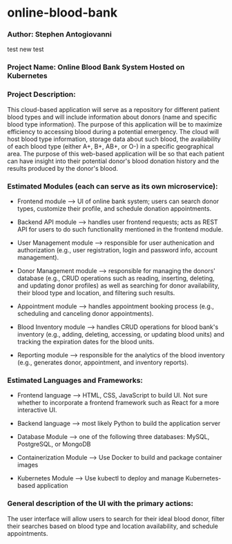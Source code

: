 # online-blood-bank

### Author: Stephen Antogiovanni
test
new test
### Project Name: Online Blood Bank System Hosted on Kubernetes

### Project Description:
This cloud-based application will serve as a repository for different patient blood types and will include information about donors (name and specific blood type information). The purpose of this application will be to maximize efficiency to accessing blood during a potential emergency. The cloud will host blood type information, storage data about such blood, the availability of each blood type (either A+, B+, AB+, or O-) in a specific geographical area. The purpose of this web-based application will be so that each patient can have insight into their potential donor's blood donation history and the results produced by the donor's blood.

### Estimated Modules (each can serve as its own microservice):
* Frontend module --> UI of online bank system; users can search donor types, customize their profile, and schedule donation appointments.

* Backend API module --> handles user frontend requests; acts as REST API for users to do such functionality mentioned in the frontend module.

* User Management module --> responsible for user authenication and authorization (e.g., user registration, login and password info, account management).

* Donor Management module --> responsible for managing the donors' database (e.g., CRUD operations such as reading, inserting, deleting, and updating donor profiles) as well as searching for donor availability, their blood type and location, and filtering such results.

* Appointment module --> handles appointment booking process (e.g., scheduling and canceling donor appointments).

* Blood Inventory module --> handles CRUD operations for blood bank's inventory (e.g., adding, deleting, accessing, or updating blood units) and tracking the expiration dates for the blood units.

* Reporting module --> responsible for the analytics of the blood inventory (e.g., generates donor, appointment, and inventory reports).

### Estimated Languages and Frameworks:
* Frontend language --> HTML, CSS, JavaScript to build UI. Not sure whether to incorporate a frontend framework such as React for a more interactive UI.

* Backend language --> most likely Python to build the application server

* Database Module --> one of the following three databases: MySQL, PostgreSQL, or MongoDB

* Containerization Module --> Use Docker to build and package container images

* Kubernetes Module --> Use kubectl to deploy and manage Kubernetes-based application

### General description of the UI with the primary actions:
The user interface will allow users to search for their ideal blood donor, filter their searches based on blood type and location availability, and schedule appointments.

